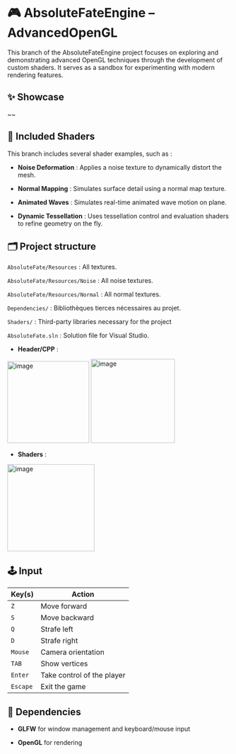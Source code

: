 # 🎮 AbsoluteFateEngine – AdvancedOpenGL
This branch of the AbsoluteFateEngine project focuses on exploring and demonstrating advanced OpenGL techniques through the development of custom shaders. It serves as a sandbox for experimenting with modern rendering features.

## ✨ Showcase
~~

## 🧪 Included Shaders
This branch includes several shader examples, such as :

- **Noise Deformation** : Applies a noise texture to dynamically distort the mesh.

- **Normal Mapping** : Simulates surface detail using a normal map texture.
  
- **Animated Waves** : Simulates real-time animated wave motion on plane.

- **Dynamic Tessellation** : Uses tessellation control and evaluation shaders to refine geometry on the fly.

## 🗂️ Project structure
`AbsoluteFate/Resources` : All textures.

`AbsoluteFate/Resources/Noise` : All noise textures.

`AbsoluteFate/Resources/Normal` : All normal textures.

`Dependencies/` : Bibliothèques tierces nécessaires au projet.

`Shaders/` : Third-party libraries necessary for the project

`AbsoluteFate.sln` : Solution file for Visual Studio.
 
- **Header/CPP** :

<img width="185" alt="image" src="https://github.com/user-attachments/assets/47ad79f6-687f-48ee-972b-9749bdd31615" /> <img width="190" alt="image" src="https://github.com/user-attachments/assets/9e270bbe-3a01-4a49-8eb3-4b1a0c5eb4f5" />


- **Shaders** :

<img width="197" alt="image" src="https://github.com/user-attachments/assets/c9e32660-2dd0-4c63-aa4b-5e4ff0aa5ed3" />



## 🕹️ Input

| Key(s)        | Action                          |
|---------------|---------------------------------|
| `Z`           | Move forward                    |
| `S`           | Move backward                   |
| `Q`           | Strafe left                     |
| `D`           | Strafe right                    |
| `Mouse`       | Camera orientation              |
| `TAB`         | Show vertices                   |
| `Enter`       | Take control of the player      |
| `Escape`      | Exit the game                   |

## 🧰 Dependencies
- **GLFW** for window management and keyboard/mouse input

- **OpenGL** for rendering
